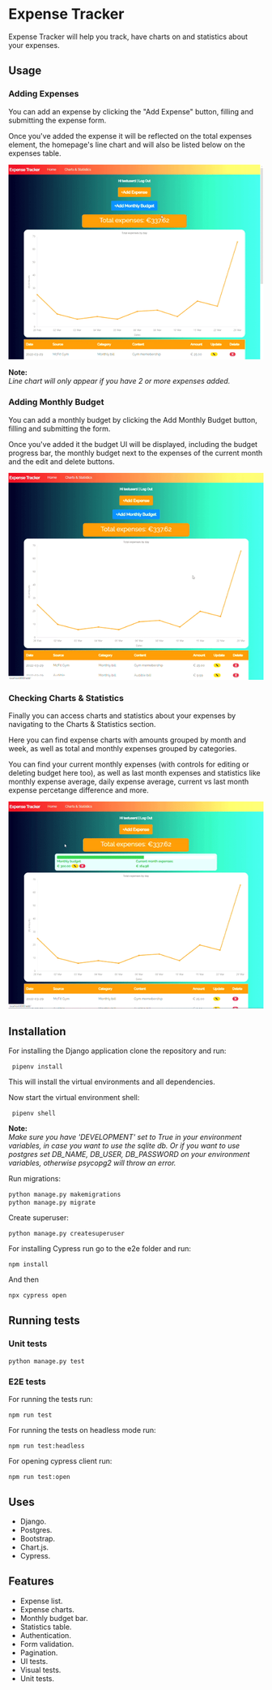 

# Expense Tracker

Expense Tracker will help you track, have charts on and statistics about your expenses.


## Usage

### Adding Expenses
You can add an expense by clicking the "Add Expense" button, filling and submitting the expense form.

Once you've added the expense it will be reflected on the total expenses element, the homepage's line chart and will also be listed below on the expenses table.

![Display gif clicking Add Expense button, filling and submitting expense form and displaying expense on line chart and expense table](demo/add-expense-demo.gif)

**Note:**  
*Line chart will only appear if you have 2 or more expenses added.*

### Adding Monthly Budget
You can add a monthly budget by clicking the 
Add Monthly Budget button, filling and submitting the form. 

Once you've added it the budget UI will be displayed, including the budget progress bar, the monthly budget next to the expenses of the current month and the edit and delete buttons.

![Display gif clicking Add Budget button, filling and submitting budget form and displaying the budget UI](demo/add-budget-demo.gif)

### Checking Charts & Statistics
Finally you can access charts and statistics about your expenses by navigating to the Charts & Statistics section.

Here you can find expense charts with amounts grouped by month and week, as well as total and monthly expenses grouped by categories.

You can find your current monthly expenses (with controls for editing or deleting budget here too), as well as last month expenses and statistics like monthly expense average, daily expense average, current vs last month expense percetange difference and more.

![Display gif navigating to Charts & Analytics section](demo/charts-and-analytics-demo.gif)

## Installation

   For installing the Django application clone the repository and run:

     pipenv install

   This will install the virtual environments and all dependencies.
   
   Now start the virtual environment shell:
    
     pipenv shell
   

**Note:**  
*Make sure you have 'DEVELOPMENT' set to True in your environment variables, in case you want to use the sqlite db.
Or if you want to use postgres set DB_NAME, DB_USER, DB_PASSWORD on your environment variables, otherwise psycopg2 will throw an error.*

   Run migrations: 
	
    python manage.py makemigrations
    python manage.py migrate

   Create superuser:

    python manage.py createsuperuser
     
For installing Cypress run go to the e2e folder and run:

    npm install
And then

    npx cypress open

## Running tests

### Unit tests

    python manage.py test

### E2E tests
For running the tests run:

    npm run test
For running the tests on headless mode run:

    npm run test:headless
For opening cypress client run:

    npm run test:open
    
## Uses
 - Django.
 - Postgres.
 - Bootstrap.
 - Chart.js.
 - Cypress.

## Features
- Expense list.
- Expense charts.
- Monthly budget bar.
- Statistics table.
- Authentication.
- Form validation.
- Pagination.
- UI tests.
- Visual tests.
- Unit tests.

